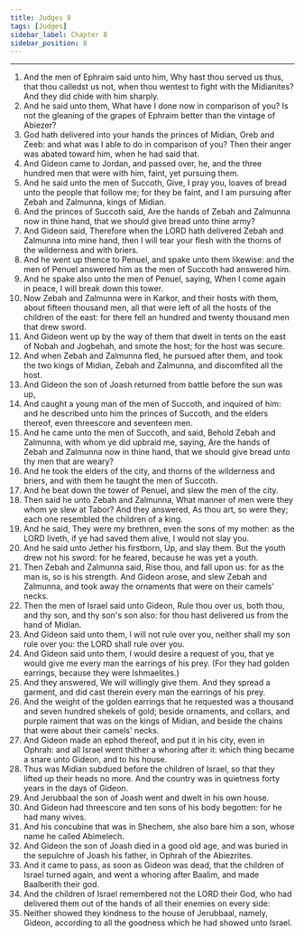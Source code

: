 ```yaml
---
title: Judges 8
tags: [Judges]
sidebar_label: Chapter 8
sidebar_position: 8
---
```


---
1. And the men of Ephraim said unto him, Why hast thou served us thus, that thou calledst us not, when thou wentest to fight with the Midianites? And they did chide with him sharply.
2. And he said unto them, What have I done now in comparison of you? Is not the gleaning of the grapes of Ephraim better than the vintage of Abiezer?
3. God hath delivered into your hands the princes of Midian, Oreb and Zeeb: and what was I able to do in comparison of you? Then their anger was abated toward him, when he had said that.
4. And Gideon came to Jordan, and passed over, he, and the three hundred men that were with him, faint, yet pursuing them.
5. And he said unto the men of Succoth, Give, I pray you, loaves of bread unto the people that follow me; for they be faint, and I am pursuing after Zebah and Zalmunna, kings of Midian.
6. And the princes of Succoth said, Are the hands of Zebah and Zalmunna now in thine hand, that we should give bread unto thine army?
7. And Gideon said, Therefore when the LORD hath delivered Zebah and Zalmunna into mine hand, then I will tear your flesh with the thorns of the wilderness and with briers.
8. And he went up thence to Penuel, and spake unto them likewise: and the men of Penuel answered him as the men of Succoth had answered him.
9. And he spake also unto the men of Penuel, saying, When I come again in peace, I will break down this tower.
10. Now Zebah and Zalmunna were in Karkor, and their hosts with them, about fifteen thousand men, all that were left of all the hosts of the children of the east: for there fell an hundred and twenty thousand men that drew sword.
11. And Gideon went up by the way of them that dwelt in tents on the east of Nobah and Jogbehah, and smote the host; for the host was secure.
12. And when Zebah and Zalmunna fled, he pursued after them, and took the two kings of Midian, Zebah and Zalmunna, and discomfited all the host.
13. And Gideon the son of Joash returned from battle before the sun was up,
14. And caught a young man of the men of Succoth, and inquired of him: and he described unto him the princes of Succoth, and the elders thereof, even threescore and seventeen men.
15. And he came unto the men of Succoth, and said, Behold Zebah and Zalmunna, with whom ye did upbraid me, saying, Are the hands of Zebah and Zalmunna now in thine hand, that we should give bread unto thy men that are weary?
16. And he took the elders of the city, and thorns of the wilderness and briers, and with them he taught the men of Succoth.
17. And he beat down the tower of Penuel, and slew the men of the city.
18. Then said he unto Zebah and Zalmunna, What manner of men were they whom ye slew at Tabor? And they answered, As thou art, so were they; each one resembled the children of a king.
19. And he said, They were my brethren, even the sons of my mother: as the LORD liveth, if ye had saved them alive, I would not slay you.
20. And he said unto Jether his firstborn, Up, and slay them. But the youth drew not his sword: for he feared, because he was yet a youth.
21. Then Zebah and Zalmunna said, Rise thou, and fall upon us: for as the man is, so is his strength. And Gideon arose, and slew Zebah and Zalmunna, and took away the ornaments that were on their camels' necks.
22. Then the men of Israel said unto Gideon, Rule thou over us, both thou, and thy son, and thy son's son also: for thou hast delivered us from the hand of Midian.
23. And Gideon said unto them, I will not rule over you, neither shall my son rule over you: the LORD shall rule over you.
24. And Gideon said unto them, I would desire a request of you, that ye would give me every man the earrings of his prey. (For they had golden earrings, because they were Ishmaelites.)
25. And they answered, We will willingly give them. And they spread a garment, and did cast therein every man the earrings of his prey.
26. And the weight of the golden earrings that he requested was a thousand and seven hundred shekels of gold; beside ornaments, and collars, and purple raiment that was on the kings of Midian, and beside the chains that were about their camels' necks.
27. And Gideon made an ephod thereof, and put it in his city, even in Ophrah: and all Israel went thither a whoring after it: which thing became a snare unto Gideon, and to his house.
28. Thus was Midian subdued before the children of Israel, so that they lifted up their heads no more. And the country was in quietness forty years in the days of Gideon.
29. And Jerubbaal the son of Joash went and dwelt in his own house.
30. And Gideon had threescore and ten sons of his body begotten: for he had many wives.
31. And his concubine that was in Shechem, she also bare him a son, whose name he called Abimelech.
32. And Gideon the son of Joash died in a good old age, and was buried in the sepulchre of Joash his father, in Ophrah of the Abiezrites.
33. And it came to pass, as soon as Gideon was dead, that the children of Israel turned again, and went a whoring after Baalim, and made Baalberith their god.
34. And the children of Israel remembered not the LORD their God, who had delivered them out of the hands of all their enemies on every side:
35. Neither showed they kindness to the house of Jerubbaal, namely, Gideon, according to all the goodness which he had showed unto Israel.